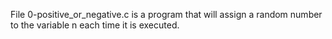 File 0-positive_or_negative.c is a program that will assign a random number to the variable n each time it is executed.
